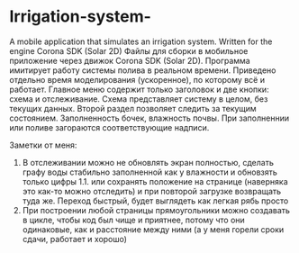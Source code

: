 # Irrigation-system-
A mobile application that simulates an irrigation system. Written for the engine Corona SDK (Solar 2D)
Файлы для сборки в мобильное приложение через движок Corona SDK (Solar 2D). Программа имитирует работу системы полива в реальном времени. Приведено отдельно время моделирования (ускоренное), по которому всё и работает.
Главное меню содержит только заголовок и две кнопки: схема и отслеживание.
Схема представляет систему в целом, без текущих данных.
Второй раздел позволяет следить за текущим состоянием. Заполненность бочек, влажность почвы. При заполненнии или поливе загораются соответствующие надписи.


Заметки от меня:
1. В отслеживании можно не обновлять экран полностью, сделать графу воды стабильно заполненной как у влажности и обновзять только цифры
1.1. или сохранять положение на странице (наверняка это как-то можно отследить) и при повторой загрузке возвращать туда же. Переход быстрый, будет выглядеть как легкая рябь просто
2. При построении любой страницы прямоугольники можно создавать в цикле, чтобы код был чище и приятнее, потому что они одинаковые, как и расстояние между ними (а у меня горели сроки сдачи, работает и хорошо)
